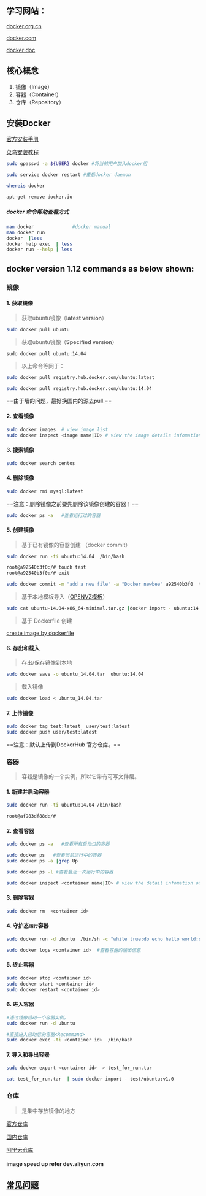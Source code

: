 ## 学习网站：
[docker.org.cn](http://www.docker.org.cn/)

[docker.com](http://www.docker.com/)

[docker doc](https://docs.docker.com/)

## 核心概念
1. 镜像（Image）
2. 容器（Container）
3. 仓库（Repository）
    

## 安装Docker 
   
[官方安装手册](https://docs.docker.com/engine/installation/)

[菜鸟安装教程](http://www.runoob.com/docker/ubuntu-docker-install.html)

```bash
sudo gpasswd -a ${USER} docker #将当前用户加入docker组

sudo service docker restart #重启docker daemon
```
```bash
whereis docker

apt-get remove docker.io
```

##### docker 命令帮助查看方式
     
```bash
man docker              #docker manual
man docker run 
docker  |less
docker help exec  | less
docker run --help | less
```

## docker version 1.12 commands as below shown:

### 镜像
#### 1. 获取镜像
   
> 获取ubuntu镜像（**latest version**）

```bash
sudo docker pull ubuntu
```

> 获取ubuntu镜像（**Specified version**）
```
sudo docker pull ubuntu:14.04
```
> 以上命令等同于：


```bash
sudo docker pull registry.hub.docker.com/ubuntu:latest

sudo docker pull registry.hub.docker.com/ubuntu:14.04
```
==由于墙的问题，最好换国内的源去pull.==

#### 2. 查看镜像

```bash
sudo docker images  # view image list
sudo docker inspect <image name|ID> # view the image details infomation.
```

#### 3. 搜索镜像

```bash
sudo docker search centos
```

#### 4. 删除镜像

```bash
sudo docker rmi mysql:latest
```

==注意：删除镜像之前要先删除该镜像创建的容器！==

```bash
sudo docker ps -a   #查看运行过的容器
```

#### 5. 创建镜像
> 基于已有镜像的容器创建 （docker commit）

```bash
sudo docker run -ti ubuntu:14.04  /bin/bash

root@a92540b3f0:/# touch test
root@a92540b3f0:/# exit
```

```bash
sudo docker commit -m "add a new file" -a "Docker newbee" a92540b3f0  test
```

> 基于本地模板导入（[OPENVZ模板](http://openvz.org/Download/templates/precreated)）

```bash
sudo cat ubuntu-14.04-x86_64-minimal.tar.gz |docker import - ubuntu:14.04
```

> 基于 Dockerfile 创建

[create image by dockerfile](http://note.youdao.com/noteshare?id=4d3f2b044b9554fa375177f7417cd16b)

#### 6. 存出和载入
> 存出/保存镜像到本地 

```bash
sudo docker save -o ubuntu_14.04.tar  ubuntu:14.04
```
> 载入镜像

```bash
sudo docker load < ubuntu_14.04.tar
```

#### 7. 上传镜像

```bash
sudo docker tag test:latest  user/test:latest
sudo docker push user/test:latest
```
==注意：默认上传到DockerHub 官方仓库。==


### 容器 
> 容器是镜像的一个实例，所以它带有可写文件层。

#### 1. 新建并启动容器

```bash
sudo docker run -ti ubuntu:14.04 /bin/bash

root@af983df88d:/#
```

#### 2. 查看容器

```bash
sudo docker ps -a   #查看所有启动过的容器

sudo docker ps   #查看当前运行中的容器
sudo docker ps -a |grep Up

sudo docker ps -l #查看最近一次运行中的容器

sudo docker inspect <container name|ID> # view the detail infomation of container.
```

#### 3. 删除容器

```bash
sudo docker rm  <container id>
```

#### 4. 守护态`运行`容器

```bash
sudo docker run -d ubuntu  /bin/sh -c "while true;do echo hello world;sleep 1;done"

sudo docker logs <container id>  #查看容器的输出信息
```
#### 5. 终止容器

```bash
sudo docker stop <container id>
sudo docker start <container id>
sudo docker restart <container id>
```

#### 6. 进入容器

```bash
#通过镜像启动一个容器实例。
sudo docker run -d ubuntu

#直接进入启动后的容器<Recommand>
sudo docker exec -ti <container id>  /bin/bash       
```
#### 7. 导入和导出容器

```bash
sudo docker export <container id>  > test_for_run.tar

cat test_for_run.tar  | sudo docker import - test/ubuntu:v1.0
```

### 仓库
> 是集中存放镜像的地方

[官方仓库](http://hub.docker.com)

[国内仓库](http://dockerpool.com)

[阿里云仓库](https://dev.aliyun.com)
#### image speed up refer dev.aliyun.com


## [常见问题](http://note.youdao.com/noteshare?id=29d61d599e7f056ca5ec6b4f0738fda3)
